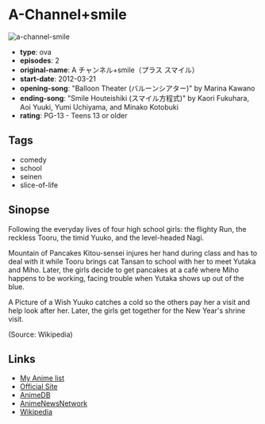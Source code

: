 # A-Channel+smile

![a-channel-smile](https://cdn.myanimelist.net/images/anime/12/35321.jpg)

-   **type**: ova
-   **episodes**: 2
-   **original-name**: A チャンネル+smile（プラス スマイル）
-   **start-date**: 2012-03-21
-   **opening-song**: "Balloon Theater (バルーンシアター)" by Marina Kawano
-   **ending-song**: "Smile Houteishiki (スマイル方程式)" by Kaori Fukuhara, Aoi Yuuki, Yumi Uchiyama, and Minako Kotobuki
-   **rating**: PG-13 - Teens 13 or older

## Tags

-   comedy
-   school
-   seinen
-   slice-of-life

## Sinopse

Following the everyday lives of four high school girls: the flighty Run, the reckless Tooru, the timid Yuuko, and the level-headed Nagi.

Mountain of Pancakes
Kitou-sensei injures her hand during class and has to deal with it while Tooru brings cat Tansan to school with her to meet Yutaka and Miho. Later, the girls decide to get pancakes at a café where Miho happens to be working, facing trouble when Yutaka shows up out of the blue.

A Picture of a Wish
Yuuko catches a cold so the others pay her a visit and help look after her. Later, the girls get together for the New Year's shrine visit.

(Source: Wikipedia)

## Links

-   [My Anime list](https://myanimelist.net/anime/11339/A-Channel_smile)
-   [Official Site](http://www.a-ch.jp/bd_dvd/ova.html)
-   [AnimeDB](http://anidb.info/perl-bin/animedb.pl?show=anime&aid=8597)
-   [AnimeNewsNetwork](http://www.animenewsnetwork.com/encyclopedia/anime.php?id=13352)
-   [Wikipedia](http://ja.wikipedia.org/wiki/A%E3%83%81%E3%83%A3%E3%83%B3%E3%83%8D%E3%83%AB#OVA)
